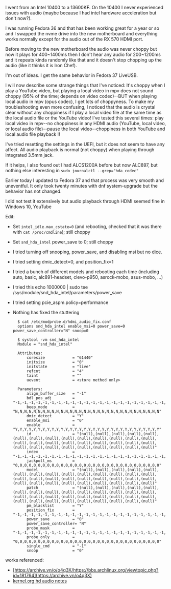 I went from an Intel 10400 to a 13600K**F**. On the 10400 I never experienced issues with audio (maybe because I had intel hardware acceleration but don't now?).

I was running Fedora 36 and that has been working great for a year or so and I swapped the nvme drive into the new motherboard and everything works normally except for the audio out of the RX 570 HDMI port. 

Before moving to the new motherboard the audio was never choppy but now it plays for 400~1400ms then I don't hear any audio for 200~1200ms and it repeats kinda randomly like that and it doesn't stop chopping up the audio (like it thinks it is Iron Chef).

I'm out of ideas. I get the same behavior in Fedora 37 LiveUSB.

I will now describe some strange things that I've noticed: It's choppy when I play a YouTube video, but playing a local video in mpv does not sound choppy (95% of the time; depends on video codec)--BUT when playing local audio in mpv (opus codec), I get lots of choppyness. To make my troubleshooting even more confusing, I noticed that the audio is crystal clear without any choppiness if I play a local video file at the same time as the local audio file or the YouTube video! I've tested this several times: play local video in mpv--no choppiness in any HDMI audio (YouTube, local video, or local audio file)--pause the local video--choppiness in both YouTube and local audio file playback !!

I've tried resetting the settings in the UEFI, but it does not seem to have any affect. All audio playback is normal (not choppy) when playing through integrated 3.5mm jack.

If it helps, I also found out I had ALCS1200A before but now ALC897, but nothing else interesting in `sudo journalctl --grep="hda_codec"`

Earlier today I updated to Fedora 37 and that process was very smooth and uneventful. It only took twenty minutes with dnf system-upgrade but the behavior has not changed.

I did not test it extensively but audio playback through HDMI seemed fine in Windows 10, YouTube

Edit: 

- Set `intel_idle.max_cstate=0` (and rebooting, checked that it was there with `cat /proc/cmdline`); still choppy
- Set `snd_hda_intel` power_save to 0; still choppy
- I tried turning off snooping, power_save, and disabling msi but no dice.
- I tried setting dmic_detect=0, and position_fix=1
- I tried a bunch of different models and rebooting each time (including auto, basic, alc891-headset, clevo-p950, asrock-mobo, asus-mobo, ...)
- I tried this echo 1000000 | sudo tee /sys/module/snd_hda_intel/parameters/power_save
- I tried setting pcie_aspm.policy=performance
- Nothing has fixed the stuttering

        $ cat /etc/modprobe.d/hdmi_audio_fix.conf
        options snd_hda_intel enable_msi=0 power_save=0 power_save_controller="N" snoop=0

        $ systool -vm snd_hda_intel
        Module = "snd_hda_intel"

        Attributes:
            coresize            = "61440"
            initsize            = "0"
            initstate           = "live"
            refcnt              = "4"
            taint               = ""
            uevent              = <store method only>

        Parameters:
            align_buffer_size   = "-1"
            bdl_pos_adj         = "-1,-1,-1,-1,-1,-1,-1,-1,-1,-1,-1,-1,-1,-1,-1,-1,-1,-1,-1,-1,-1,-1,-1,-1,-1,-1,-1,-1,-1,-1,-1,-1"
            beep_mode           = "N,N,N,N,N,N,N,N,N,N,N,N,N,N,N,N,N,N,N,N,N,N,N,N,N,N,N,N,N,N,N,N"
            dmic_detect         = "Y"
            enable_msi          = "0"
            enable              = "Y,Y,Y,Y,Y,Y,Y,Y,Y,Y,Y,Y,Y,Y,Y,Y,Y,Y,Y,Y,Y,Y,Y,Y,Y,Y,Y,Y,Y,Y,Y,Y"
            id                  = "(null),(null),(null),(null),(null),(null),(null),(null),(null),(null),(null),(null),(null),(null),(null),(null),(null),(null),(null),(null),(null),(null),(null),(null),(null),(null),(null),(null),(null),(null),(null),(null)"
            index               = "-1,-1,-1,-1,-1,-1,-1,-1,-1,-1,-1,-1,-1,-1,-1,-1,-1,-1,-1,-1,-1,-1,-1,-1,-1,-1,-1,-1,-1,-1,-1,-1"
            jackpoll_ms         = "0,0,0,0,0,0,0,0,0,0,0,0,0,0,0,0,0,0,0,0,0,0,0,0,0,0,0,0,0,0,0,0"
            model               = "(null),(null),(null),(null),(null),(null),(null),(null),(null),(null),(null),(null),(null),(null),(null),(null),(null),(null),(null),(null),(null),(null),(null),(null),(null),(null),(null),(null),(null),(null),(null),(null)"
            patch               = "(null),(null),(null),(null),(null),(null),(null),(null),(null),(null),(null),(null),(null),(null),(null),(null),(null),(null),(null),(null),(null),(null),(null),(null),(null),(null),(null),(null),(null),(null),(null),(null)"
            pm_blacklist        = "Y"
            position_fix        = "-1,-1,-1,-1,-1,-1,-1,-1,-1,-1,-1,-1,-1,-1,-1,-1,-1,-1,-1,-1,-1,-1,-1,-1,-1,-1,-1,-1,-1,-1,-1,-1"
            power_save          = "0"
            power_save_controller= "N"
            probe_mask          = "-1,-1,-1,-1,-1,-1,-1,-1,-1,-1,-1,-1,-1,-1,-1,-1,-1,-1,-1,-1,-1,-1,-1,-1,-1,-1,-1,-1,-1,-1,-1,-1"
            probe_only          = "0,0,0,0,0,0,0,0,0,0,0,0,0,0,0,0,0,0,0,0,0,0,0,0,0,0,0,0,0,0,0,0"
            single_cmd          = "-1"
            snoop               = "0"

works referenced:

- [https://archive.vn/o/o4q3X/https://bbs.archlinux.org/viewtopic.php?id=181764](https://archive.vn/o4q3X)
- [kernel.org hd audio notes](https://www.kernel.org/doc/html/v4.16/sound/hd-audio/notes.html#hd-audio-controller)
